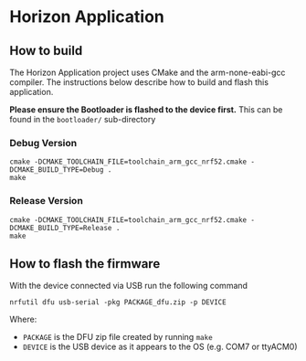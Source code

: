 # Horizon Application

## How to build
The Horizon Application project uses CMake and the arm-none-eabi-gcc compiler.
The instructions below describe how to build and flash this application.

**Please ensure the Bootloader is flashed to the device first.** This can be found in the `bootloader/` sub-directory

### Debug Version
```
cmake -DCMAKE_TOOLCHAIN_FILE=toolchain_arm_gcc_nrf52.cmake -DCMAKE_BUILD_TYPE=Debug .
make 
```

### Release Version
```
cmake -DCMAKE_TOOLCHAIN_FILE=toolchain_arm_gcc_nrf52.cmake -DCMAKE_BUILD_TYPE=Release .
make
```

## How to flash the firmware
With the device connected via USB run the following command
```
nrfutil dfu usb-serial -pkg PACKAGE_dfu.zip -p DEVICE
```
Where:
* `PACKAGE` is the DFU zip file created by running `make`
* `DEVICE` is the USB device as it appears to the OS (e.g. COM7 or ttyACM0)
